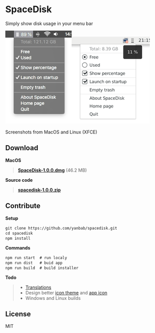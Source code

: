 # SpaceDisk

Simply show disk usage in your menu bar

![Screenshot](build/screenshot.png)![Screenshot](build/screenshot-linux.png)

Screenshots from MacOS and Linux (XFCE)

## Download

**MacOS**

> **[SpaceDisk-1.0.0.dmg](https://github.com/yanbab/spacedisk/releases/download/v1.0.0/SpaceDisk-1.0.0.dmg)** (46.2 MB)

**Source code**

> **[spacedisk-1.0.0.zip](https://github.com/yanbab/spacedisk/archive/v1.0.0.zip)**

## Contribute

**Setup**

    git clone https://github.com/yanbab/spacedisk.git
    cd spacedisk
    npm install

**Commands**

    npm run start  # run localy
    npm run dist   # buid app
    npm run build  # build installer


**Todo**

> - [Translations](locales/)
> - Design better [icon theme](themes/default/) and [app icon](build/icon.png)
> - Windows and Linux builds

## License

MIT